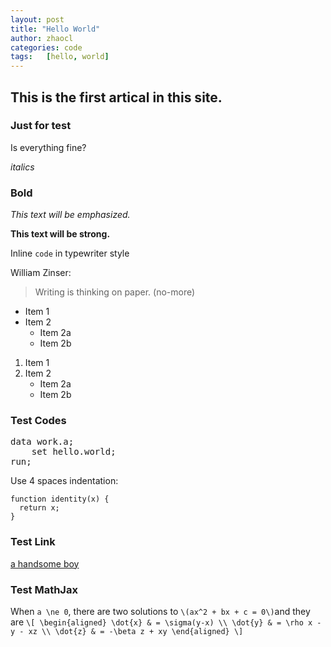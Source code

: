 ```yaml
---
layout: post
title: "Hello World"
author: zhaocl
categories: code
tags:   [hello, world]
---
```


## This is the first artical in this site.
### Just for test

Is everything fine?

_italics_
### Bold

*This text will be emphasized.*

**This text will be strong.**

Inline `code` in typewriter style

William Zinser:

> Writing is thinking on paper. (no-more)

* Item 1
* Item 2
  * Item 2a
  * Item 2b


1. Item 1
2. Item 2
   * Item 2a
   * Item 2b


### Test Codes

<pre>
data work.a;
	set hello.world;
run;
</pre>

Use 4 spaces indentation:

    function identity(x) {
      return x;
    }

### Test Link

[a handsome boy](http://zhaocl.com/)

### Test  MathJax

When `a \ne 0`, there are two solutions to ` \(ax^2 + bx + c = 0\) `and they are 
`\[
\begin{aligned}
\dot{x} & = \sigma(y-x) \\
\dot{y} & = \rho x - y - xz \\
\dot{z} & = -\beta z + xy
\end{aligned}
\]`



